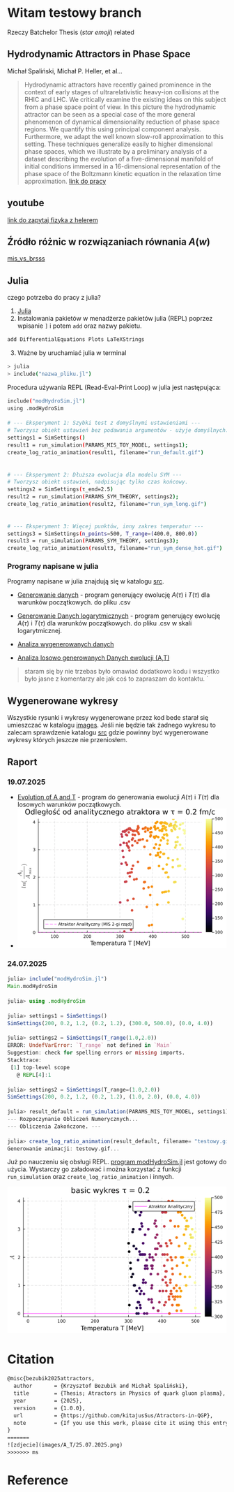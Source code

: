 # Witam testowy branch 
Rzeczy Batchelor Thesis (*star emoji*) related




## Hydrodynamic Attractors in Phase Space
Michał Spaliński, Michał P. Heller, et al...
>Hydrodynamic attractors have recently gained prominence in the context of early stages of ultrarelativistic heavy-ion collisions at the RHIC and LHC. We critically examine the existing ideas on this subject from a phase space point of view. In this picture the hydrodynamic attractor can be seen as a special case of the more general phenomenon of dynamical dimensionality reduction of phase space regions. We quantify this using principal component analysis. Furthermore, we adapt the well known slow-roll approximation to this setting. These techniques generalize easily to higher dimensional phase spaces, which we illustrate by a preliminary analysis of a dataset describing the evolution of a five-dimensional manifold of initial conditions immersed in a 16-dimensional representation of the phase space of the Boltzmann kinetic equation in the relaxation time approximation.
[link do pracy ](https://www.researchgate.net/publication/345364690_Hydrodynamic_Attractors_in_Phase_Space)


## youtube
[link do zapytaj fizyka z helerem](https://www.youtube.com/watch?v=6R2ASA7-g-c&t=9s)

## Źródło różnic w rozwiązaniach równania $A(w)$
[mis_vs_brsss](notes/mis_vs_brsss.md)




## Julia
czego potrzeba do pracy z julia? 
1. [Julia](https://julialang.org/downloads/)
2. Instalowania pakietów w menadżerze pakietów julia (REPL) poprzez wpisanie `]` i potem `add` oraz nazwy pakietu.
```bash
add DifferentialEquations Plots LaTeXStrings
```
3. Ważne by uruchamiać julia w terminal
```bash 
> julia
> include("nazwa_pliku.jl")
```
Procedura używania REPL (Read-Eval-Print Loop) w julia jest następująca:
```bash
include("modHydroSim.jl")
using .modHydroSim

# --- Eksperyment 1: Szybki test z domyślnymi ustawieniami ---
# Tworzysz obiekt ustawień bez podawania argumentów - użyje domyślnych.
settings1 = SimSettings() 
result1 = run_simulation(PARAMS_MIS_TOY_MODEL, settings1);
create_log_ratio_animation(result1, filename="run_default.gif")


# --- Eksperyment 2: Dłuższa ewolucja dla modelu SYM ---
# Tworzysz obiekt ustawień, nadpisując tylko czas końcowy.
settings2 = SimSettings(τ_end=2.5) 
result2 = run_simulation(PARAMS_SYM_THEORY, settings2);
create_log_ratio_animation(result2, filename="run_sym_long.gif")


# --- Eksperyment 3: Więcej punktów, inny zakres temperatur ---
settings3 = SimSettings(n_points=500, T_range=(400.0, 800.0))
result3 = run_simulation(PARAMS_SYM_THEORY, settings3);
create_log_ratio_animation(result3, filename="run_sym_dense_hot.gif")

```

### Programy napisane w julia 
Programy napisane w julia znajdują się w katalogu [src](/src/).

- [Generowanie danych](src/data_generation/generowanie_AiT.jl) - program generujący ewolucję $A(\tau)$ i $T(\tau)$ dla  warunków początkowych. do pliku .csv
- [Generowanie Danych logarytmicznych](src/data_generation/log_gen.jl) - program generujący ewolucję $A(\tau)$ i $T(\tau)$ dla  warunków początkowych. do pliku .csv w skali logarytmicznej.

- [Analiza wygenerowanych danych](src/trash_can/A_and_T_evolution.jl)

- [Analiza losowo generowanych Danych ewolucji (A,T)](src/trash_can/Evolution2.jl) 
> staram się by nie trzebas było omawiać dodatkowo kodu i wszystko było jasne z komentarzy ale jak coś to zapraszam do kontaktu. 
`
## Wygenerowane wykresy
Wszystkie rysunki i wykresy wygenerowane przez kod bede starał się umieszczać w katalogu [images](/images/). Jeśli nie będzie tak żadnego wykresu to zalecam sprawdzenie katalogu [src](/src/) gdzie powinny być wygenerowane wykresy których jeszcze nie przeniosłem. 

## Raport 
### 19.07.2025
- [Evolution of A and T](src/trash_can/Evolution2.jl) - program do generowania ewolucji $A(\tau)$ i $T(\tau)$ dla losowych warunków początkowych.
- ![gif](images/A_T/19.07.2025.gif) 

### 24.07.2025
```julia
julia> include("modHydroSim.jl")
Main.modHydroSim

julia> using .modHydroSim

julia> settings1 = SimSettings()
SimSettings(200, 0.2, 1.2, (0.2, 1.2), (300.0, 500.0), (0.0, 4.0))

julia> settings2 = SimSettings(T_range(1.0,2.0))
ERROR: UndefVarError: `T_range` not defined in `Main`
Suggestion: check for spelling errors or missing imports.
Stacktrace:
 [1] top-level scope
   @ REPL[4]:1

julia> settings2 = SimSettings(T_range=(1.0,2.0))
SimSettings(200, 0.2, 1.2, (0.2, 1.2), (1.0, 2.0), (0.0, 4.0))

julia> result_default = run_simulation(PARAMS_MIS_TOY_MODEL, settings1);
--- Rozpoczynanie Obliczeń Numerycznych...
--- Obliczenia Zakończone. ---

julia> create_log_ratio_animation(result_default, filename= "testowy.gif")
Generowanie animacji: testowy.gif...
```
Już po nauczeniu się obsługi REPL. [program modHydroSim.jl](/src/modHydroSim.jl) jest gotowy do użycia. Wystarczy go załadować i można korzystać z funkcji `run_simulation` oraz `create_log_ratio_animation` i innych.



![gif_2](src/testowy_SYM.gif)


# Citation 
```tex
@misc{bezubik2025attractors,
  author       = {Krzysztof Bezubik and Michał Spaliński},
  title        = {Thesis; Atractors in Physics of quark gluon plasma},
  year         = {2025},
  version      = {1.0.0},
  url          = {https://github.com/kitajusSus/Atractors-in-QGP},
  note         = {If you use this work, please cite it using this entry.}
}
=======
![zdjecie](images/A_T/25.07.2025.png)
>>>>>>> ms

```
# Reference
